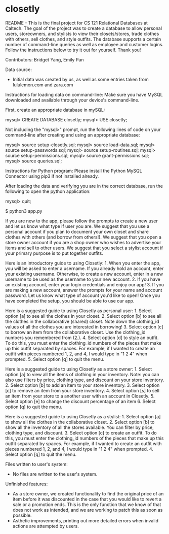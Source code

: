 # closetly
README -
This is the final project for CS 121 Relational Databases at Caltech.
The goal of the project was to create a database to allow personal users, 
storeowners, and stylists to view their closets/stores, trade clothes
with others, sell clothes, and style outfits. 
The database supports a certain number of command-line queries as well as
employee and customer logins. Follow the instructions below to try it out
for yourself. Thank you!

Contributors: Bridget Yang, Emily Pan

Data source: 
- Initial data was created by us, as well as some entries
  taken from lululemon.com and zara.com 

Instructions for loading data on command-line:
Make sure you have MySQL downloaded and available through your
device's command-line.

First, create an appropriate database in mySQL:

mysql> CREATE DATABASE closetly;
mysql> USE closetly;


Not including the "mysql>" prompt, run the following lines of code on your command-line
after creating and using an appropriate database:

mysql> source setup-closetly.sql;
mysql> source load-data.sql;
mysql> source setup-passwords.sql;
mysql> source setup-routines.sql;
mysql> source setup-permissions.sql;
mysql> source grant-permissions.sql;
mysql> source queries.sql;

Instructions for Python program:
Please install the Python MySQL Connector using pip3 if not installed already.

After loading the data and verifying you are in the correct database, 
run the following to open the python application:

mysql> quit;

$ python3 app.py

If you are new to the app, please follow the prompts to create a new
user and let us know what type if user you are. We suggest that you
use a personal account if you plan to document your own closet and 
share clothes with others (and borrow from others!). We suggest that
you open a store owner account if you are a shop owner who wishes
to advertise your items and sell to other users. We suggest that you
select a stylist account if your primary purpose is to put together
outfits. 

Here is an introductory guide to using Closetly: 
    1.  When you enter the app, you will be asked to enter a username. If 
        you already hold an account, enter your existing username. Otherwise,
        to create a new account, enter in a new username to be used as the
        username to your new account. 
    2. If you have an existing account, enter your login credentials and 
       enjoy our app! 
    3. If you are making a new account, answer the prompts for your name and
       account password. Let us know what type of account you'd like to open!
       Once you have completed the setup, you should be able to use our app. 

Here is a suggested guide to using Closetly as personal user:
    1.  Select option [a] to see all the clothes in your closet.
    2.  Select option [b] to see all the clothes in the collaborative
            (shared) closet. Note down the clothing_id values of all
            the clothes you are interested in borrowing! 
    3.  Select option [c] to borrow an item from the collaborative closet.
            Use the clothing_id numbers you remembered from (2.). 
    4.  Select option [d] to style an outfit. To do this, you must enter
            the clothing_id numbers of the pieces that make up this outfit
            separated by spaces. For example, if I wanted to create an outfit
            with pieces numbered 1, 2, and 4, I would type in "1 2 4" when
            prompted.
    5.  Select option [q] to quit the menu.

Here is a suggested guide to using Closetly as a store owner:
    1.  Select option [a] to view all the items of clothing in your inventory.
        Note: you can also use filters by price, clothing type, and discount
              on your store inventory.
    2.  Select option [b] to add an item to your store inventory.
    3.  Select option [c] to remove an item from your store inventory.
    4.  Select option [s] to sell an item from your store to a another user
        with an account in Closetly.
    5. Select option [e] to change the discount percentage of an item
    6. Select option [q] to quit the menu. 

Here is a suggested guide to using Closetly as a stylist:
    1. Select option [a] to show all the clothes in the collaborative closet.
    2. Select option [b] to show all the inventory of all the stores available.
       You can filter by price, clothing type, and discount. 
    3. Select option [c] to create an outfit. To do this, you must enter
            the clothing_id numbers of the pieces that make up this outfit
            separated by spaces. For example, if I wanted to create an outfit
            with pieces numbered 1, 2, and 4, I would type in "1 2 4" when
            prompted.
    4.  Select option [q] to quit the menu.

Files written to user's system:
- No files are written to the user's system.

Unfinished features:
- As a store owner, we created functionality to find the original price of an
  item before it was discounted in the case that you would like to revert a
  sale or a promotion ends. This is the only function that we know of that does
  not work as intended, and we are working to patch this as soon as possible.
- Asthetic improvements, printing out more detailed errors when invalid actions
  are attempted by users.
